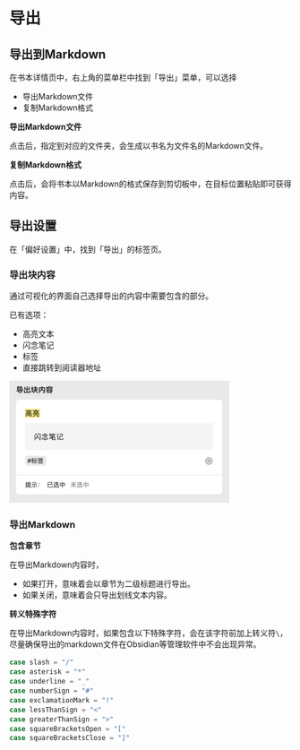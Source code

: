 # 导出

## 导出到Markdown
在书本详情页中，右上角的菜单栏中找到「导出」菜单，可以选择
- 导出Markdown文件
- 复制Markdown格式

**导出Markdown文件**

点击后，指定到对应的文件夹，会生成以书名为文件名的Markdown文件。

**复制Markdown格式**

点击后，会将书本以Markdown的格式保存到剪切板中，在目标位置粘贴即可获得内容。

## 导出设置
在「偏好设置」中，找到「导出」的标签页。

### 导出块内容
通过可视化的界面自己选择导出的内容中需要包含的部分。

已有选项：
- 高亮文本
- 闪念笔记
- 标签
- 直接跳转到阅读器地址

![](https://raw.githubusercontent.com/le0zh0u/ImageSpace/main/picgo/20221020175653.png)

### 导出Markdown

**包含章节**

在导出Markdown内容时，

- 如果打开，意味着会以章节为二级标题进行导出。
- 如果关闭，意味着会只导出划线文本内容。

**转义特殊字符**

在导出Markdown内容时，如果包含以下特殊字符，会在该字符前加上转义符`\`，尽量确保导出的markdown文件在Obsidian等管理软件中不会出现异常。

``` swift
case slash = "/"
case asterisk = "*"
case underline = "_"
case numberSign = "#"
case exclamationMark = "!"
case lessThanSign = "<"
case greaterThanSign = ">"
case squareBracketsOpen = "["
case squareBracketsClose = "]"
```
